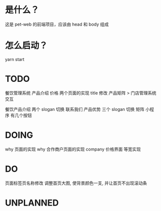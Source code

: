 # 是什么？
这是 pet-web 的前端项目，应该由 head 和 body 组成

# 怎么启动？
yarn start


# TODO
餐饮管理系统 产品介绍 价格 两个页面的实现
title 修改
产品矩阵 > 门店管理系统 交互


餐饮产品介绍 两个 slogan 切换
联系我们
产品优势 三个 slogan 切换
矩阵 小程序 有几个按钮


# DOING
why 页面的实现 why
合作商户页面的实现  company
价格界面 等宽实现



# DO
页面标签页名称修改
调整首页大图, 使背景颜色一支, 并让首页不出现滚动条


# UNPLANNED

